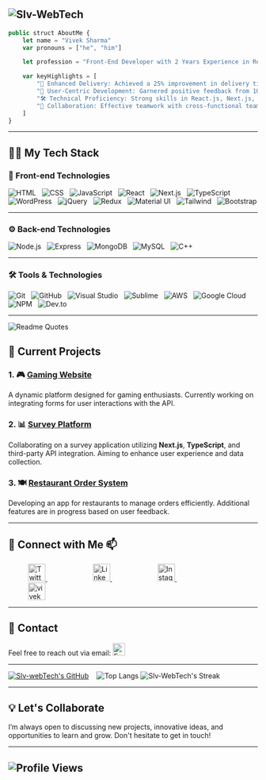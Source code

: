 ![Slv-WebTech](https://github.com/user-attachments/assets/f7003ebc-fcae-4f56-8733-d15076f4b9c1)
---

```javascript
public struct AboutMe {
    let name = "Vivek Sharma"
    var pronouns = ["he", "him"]

    let profession = "Front-End Developer with 2 Years Experience in React.js, Next.js, and JavaScript"

    var keyHighlights = [
        "🚀 Enhanced Delivery: Achieved a 25% improvement in delivery times, contributing to a smoother user experience.",
        "🌟 User-Centric Development: Garnered positive feedback from 100+ users, showcasing the impact of my work.",
        "🛠️ Technical Proficiency: Strong skills in React.js, Next.js, JavaScript, API integration, and state management.",
        "🤝 Collaboration: Effective teamwork with cross-functional teams to achieve project goals and drive results."
    ]
}
```
---

## 🧑‍💻 My Tech Stack

### 🎨 Front-end Technologies
![HTML](https://skillicons.dev/icons?i=html) &nbsp; ![CSS](https://skillicons.dev/icons?i=css) &nbsp;  ![JavaScript](https://skillicons.dev/icons?i=js) &nbsp;  ![React](https://skillicons.dev/icons?i=react)  &nbsp; ![Next.js](https://skillicons.dev/icons?i=nextjs) &nbsp; ![TypeScript](https://skillicons.dev/icons?i=typescript) &nbsp; ![WordPress](https://skillicons.dev/icons?i=wordpress) &nbsp; ![jQuery](https://skillicons.dev/icons?i=jquery) &nbsp; ![Redux](https://skillicons.dev/icons?i=redux) &nbsp; ![Material UI](https://skillicons.dev/icons?i=materialui) &nbsp; ![Tailwind](https://skillicons.dev/icons?i=tailwind) &nbsp; ![Bootstrap](https://skillicons.dev/icons?i=bootstrap)

---

### ⚙️ Back-end Technologies
![Node.js](https://skillicons.dev/icons?i=nodejs) &nbsp; ![Express](https://skillicons.dev/icons?i=express) &nbsp; ![MongoDB](https://skillicons.dev/icons?i=mongodb) &nbsp; ![MySQL](https://skillicons.dev/icons?i=mysql) &nbsp; ![C++](https://skillicons.dev/icons?i=cpp)

---

### 🛠️ Tools & Technologies
![Git](https://skillicons.dev/icons?i=git) &nbsp; ![GitHub](https://skillicons.dev/icons?i=github) &nbsp; ![Visual Studio](https://skillicons.dev/icons?i=visualstudio) &nbsp; ![Sublime](https://skillicons.dev/icons?i=sublime) &nbsp; ![AWS](https://skillicons.dev/icons?i=aws) &nbsp; ![Google Cloud](https://skillicons.dev/icons?i=googlecloud) &nbsp; ![NPM](https://skillicons.dev/icons?i=npm) &nbsp; ![Dev.to](https://skillicons.dev/icons?i=devto)

---

![Readme Quotes](https://quotes-github-readme.vercel.app/api?type=horizontal&theme=dark) 


## 🌱 Current Projects

### 1. **🎮 [Gaming Website](https://gaminghelperonline.com)**
A dynamic platform designed for gaming enthusiasts. Currently working on integrating forms for user interactions with the API.

### 2. **📊 [Survey Platform](https://github.com/Slv-webTech/survey-platform)**
Collaborating on a survey application utilizing **Next.js**, **TypeScript**, and third-party API integration. Aiming to enhance user experience and data collection.

### 3. **🍽️ [Restaurant Order System](https://github.com/Slv-webTech/restaurant-order-system)**
Developing an app for restaurants to manage orders efficiently. Additional features are in progress based on user feedback.

---

## 🤝 Connect with Me 📫 

<div>
  <a href="https://twitter.com/viveksh76483611/" target="_blank" style="margin: 0 40px;">
    <img src="https://cdn-icons-png.freepik.com/512/2504/2504947.png?ga=GA1.1.567656563.1729960123" alt="Twitter" width="35" height="35" style="filter: grayscale(100%);"/>
  </a>&nbsp;&nbsp;
  <a href="https://www.linkedin.com/in/viveksharma5u/" target="_blank" style="margin: 0 40px;">
    <img src="https://cdn-icons-png.freepik.com/512/2504/2504923.png?ga=GA1.1.567656563.1729960123" alt="LinkedIn" width="35" height="35" style="filter: grayscale(100%);"/>
  </a>&nbsp;&nbsp;
  <a href="https://www.instagram.com/the_r.r_upmanyu_ji.s_son/" target="_blank" style="margin: 0 40px;">
    <img src="https://cdn-icons-png.freepik.com/512/2111/2111463.png?ga=GA1.1.567656563.1729960123" alt="Instagram" width="35" height="35" style="filter: grayscale(100%);"/>
  </a>&nbsp;&nbsp;
  <a href="https://dev.to/viveksh76483611" target="_blank" style="margin: 0 40px;">
    <img src="https://shorturl.at/0oOME" alt="vivek sharma's DEV Profile" width="35" height="35" style="filter: grayscale(100%);"/>
  </a>
</div>

---

## 📧 Contact

Feel free to reach out via email: <a href="mailto:viveksupmanyu@gmail.com" target="_blank" style="text-decoration: none;">
  <img src="https://cdn-icons-png.freepik.com/512/732/732200.png?ga=GA1.1.567656563.1729960123" alt="Email" width="25" height="25" />
</a>

---

[![Slv-webTech's GitHub](https://github-readme-stats.vercel.app/api?username=Slv-webTech&show_icons=true&theme=blue-green&rank_icon=github&include_all_commits=true)](https://github.com/Slv-webTech/github-readme-stats#gh-dark-mode-only) &nbsp;&nbsp; ![Top Langs](https://github-readme-stats.vercel.app/api/top-langs/?username=Slv-webTech&layout=compact&langs_count=8&theme=blue-green)
![Slv-WebTech's Streak](https://github-readme-streak-stats.herokuapp.com/?user=Slv-WebTech&theme=chartreuse-dark) 

---

## 💡 Let's Collaborate

I’m always open to discussing new projects, innovative ideas, and opportunities to learn and grow. Don't hesitate to get in touch! 

---

![Profile Views](https://komarev.com/ghpvc/?username=Slv-webTech&abbreviated=true)
---

